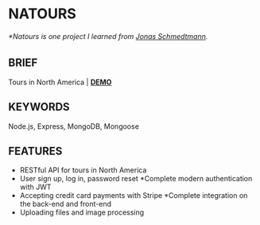 # NATOURS

###### \*Natours is one project I learned from [Jonas Schmedtmann](https://www.udemy.com/share/101Ycs3@CKwpFrrNorUS2GzBfR3oWMX-bGdymySdEfhrMSfy67sYLUKSQ-6Gl9Cd7xjT8fdaOw==/).

## BRIEF

Tours in North America | [**DEMO**](https://natours-howie.herokuapp.com/)

## KEYWORDS

Node.js, Express, MongoDB, Mongoose

## FEATURES

- RESTful API for tours in North America
- User sign up, log in, password reset \*Complete modern authentication with JWT
- Accepting credit card payments with Stripe \*Complete integration on the back-end and front-end
- Uploading files and image processing
